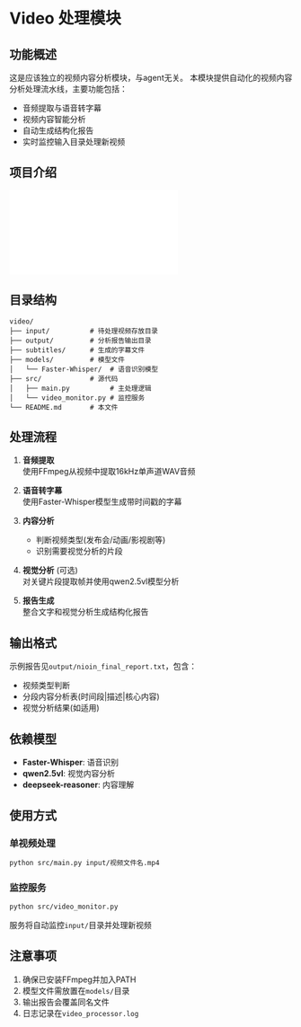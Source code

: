 # Video 处理模块

## 功能概述
这是应该独立的视频内容分析模块，与agent无关。
本模块提供自动化的视频内容分析处理流水线，主要功能包括：
- 音频提取与语音转字幕
- 视频内容智能分析
- 自动生成结构化报告
- 实时监控输入目录处理新视频

## 项目介绍
<iframe src="//player.bilibili.com/player.html?isOutside=true&aid=115088967075328&bvid=BV1RDe9z2Esa&cid=31934057436&p=1" scrolling="no" border="0" frameborder="no" framespacing="0" allowfullscreen="true"></iframe>

## 目录结构
```
video/
├── input/          # 待处理视频存放目录
├── output/         # 分析报告输出目录
├── subtitles/      # 生成的字幕文件
├── models/         # 模型文件
│   └── Faster-Whisper/  # 语音识别模型
├── src/            # 源代码
│   ├── main.py          # 主处理逻辑
│   └── video_monitor.py # 监控服务
└── README.md       # 本文件
```

## 处理流程
1. **音频提取**  
   使用FFmpeg从视频中提取16kHz单声道WAV音频

2. **语音转字幕**  
   使用Faster-Whisper模型生成带时间戳的字幕

3. **内容分析**  
   - 判断视频类型(发布会/动画/影视剧等)
   - 识别需要视觉分析的片段

4. **视觉分析** (可选)  
   对关键片段提取帧并使用qwen2.5vl模型分析

5. **报告生成**  
   整合文字和视觉分析生成结构化报告

## 输出格式
示例报告见`output/nioin_final_report.txt`，包含：
- 视频类型判断
- 分段内容分析表(时间段|描述|核心内容)
- 视觉分析结果(如适用)

## 依赖模型
- **Faster-Whisper**: 语音识别
- **qwen2.5vl**: 视觉内容分析 
- **deepseek-reasoner**: 内容理解

## 使用方式
### 单视频处理
```bash
python src/main.py input/视频文件名.mp4
```

### 监控服务
```bash
python src/video_monitor.py
```
服务将自动监控`input/`目录并处理新视频

## 注意事项
1. 确保已安装FFmpeg并加入PATH
2. 模型文件需放置在`models/`目录
3. 输出报告会覆盖同名文件
4. 日志记录在`video_processor.log`
